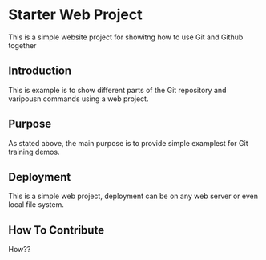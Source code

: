 # Starter Web Project

This is a simple website project for showitng how to use Git and Github together

## Introduction

This is example is to show different parts of the Git repository and varipousn commands using a web project.

## Purpose

As stated above, the main purpose is to provide simple examplest for Git training demos.

## Deployment


This is a simple web project, deployment can be on any web server or even local file system.


## How To Contribute

How??